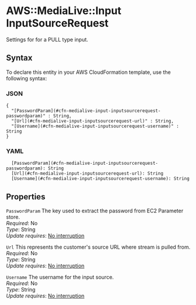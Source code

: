 # AWS::MediaLive::Input InputSourceRequest<a name="aws-properties-medialive-input-inputsourcerequest"></a>

Settings for for a PULL type input\.

## Syntax<a name="aws-properties-medialive-input-inputsourcerequest-syntax"></a>

To declare this entity in your AWS CloudFormation template, use the following syntax:

### JSON<a name="aws-properties-medialive-input-inputsourcerequest-syntax.json"></a>

```
{
  "[PasswordParam](#cfn-medialive-input-inputsourcerequest-passwordparam)" : String,
  "[Url](#cfn-medialive-input-inputsourcerequest-url)" : String,
  "[Username](#cfn-medialive-input-inputsourcerequest-username)" : String
}
```

### YAML<a name="aws-properties-medialive-input-inputsourcerequest-syntax.yaml"></a>

```
  [PasswordParam](#cfn-medialive-input-inputsourcerequest-passwordparam): String
  [Url](#cfn-medialive-input-inputsourcerequest-url): String
  [Username](#cfn-medialive-input-inputsourcerequest-username): String
```

## Properties<a name="aws-properties-medialive-input-inputsourcerequest-properties"></a>

`PasswordParam`  <a name="cfn-medialive-input-inputsourcerequest-passwordparam"></a>
The key used to extract the password from EC2 Parameter store\.  
*Required*: No  
*Type*: String  
*Update requires*: [No interruption](https://docs.aws.amazon.com/AWSCloudFormation/latest/UserGuide/using-cfn-updating-stacks-update-behaviors.html#update-no-interrupt)

`Url`  <a name="cfn-medialive-input-inputsourcerequest-url"></a>
This represents the customer's source URL where stream is pulled from\.   
*Required*: No  
*Type*: String  
*Update requires*: [No interruption](https://docs.aws.amazon.com/AWSCloudFormation/latest/UserGuide/using-cfn-updating-stacks-update-behaviors.html#update-no-interrupt)

`Username`  <a name="cfn-medialive-input-inputsourcerequest-username"></a>
The username for the input source\.  
*Required*: No  
*Type*: String  
*Update requires*: [No interruption](https://docs.aws.amazon.com/AWSCloudFormation/latest/UserGuide/using-cfn-updating-stacks-update-behaviors.html#update-no-interrupt)